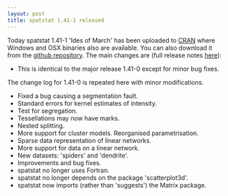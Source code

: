 ```yaml
---
layout: post
title: spatstat 1.41-1 released
---
```


Today spatstat 1.41-1 'Ides of March' has been uploaded to
[CRAN](http://www.cran.r-project.org/web/packages/spatstat/) where
Windows and OSX binaries also are available. You can also download it
from the [github
repository](https://github.com/spatstat/spatstat/releases/tag/v1.41-1).
The main changes are (full release notes
[here](releasenotes/spatstat-1.41-1.html)):

* This is identical to the major release 1.41-0 except for minor bug fixes.

The change log for 1.41-0 is repeated here with minor modifications.

* Fixed a bug causing a segmentation fault.
* Standard errors for kernel estimates of intensity.
* Test for segregation.
* Tessellations may now have marks.
* Nested splitting.
* More support for cluster models. Reorganised parametrisation.
* Sparse data representation of linear networks.
* More support for data on a linear network.
* New datasets: 'spiders' and 'dendrite'.
* Improvements and bug fixes.
* spatstat no longer uses Fortran.
* spatstat no longer depends on the package 'scatterplot3d'.
* spatstat now imports (rather than 'suggests') the Matrix package.
